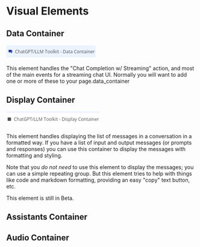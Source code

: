 # Visual Elements

## Data Container

![Data Container screenshot](images/data_container.png)

This element handles the "Chat Completion w/ Streaming" action, and most of the main events for a streaming chat UI.  Normally you will want to add one or more of these to your page.data_container

## Display Container

![Display Container screenshot](images/display_container.png)

This element handles displaying the list of messages in a conversation in a formatted way.  If you have a list of input and output messages (or prompts and responses) you can use this container to display the messages with formatting and styling.  

Note that you *do not need* to use this element to display the messages; you can use a simple repeating group.  But this element tries to help with things like code and markdown formatting, providing an easy "copy" text button, etc.

This element is still in Beta.


## Assistants Container

## Audio Container

